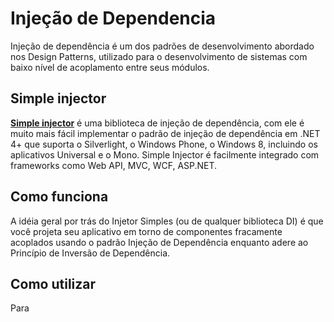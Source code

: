 # Injeção de Dependencia

Injeção de dependência é um dos padrões de desenvolvimento abordado nos Design Patterns, utilizado para o desenvolvimento de sistemas com baixo nível de acoplamento entre seus módulos.


## Simple injector

**[Simple injector](https://simpleinjector.org/documentation)** é uma biblioteca de injeção de dependência, com ele é muito mais fácil implementar o padrão de injeção de dependência em .NET 4+ que suporta o Silverlight, o Windows Phone, o Windows 8, incluindo os aplicativos Universal e o Mono. Simple Injector é facilmente integrado com frameworks como Web API, MVC, WCF, ASP.NET.

## Como funciona

A idéia geral por trás do Injetor Simples (ou de qualquer biblioteca DI) é que você projeta seu aplicativo em torno de componentes fracamente acoplados usando o padrão Injeção de Dependência enquanto adere ao Princípio de Inversão de Dependência.

## Como utilizar

Para
